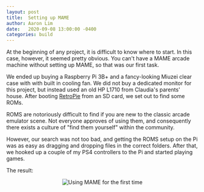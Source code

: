 ```yaml
---
layout: post
title:  Setting up MAME
author: Aaron Lim
date:   2020-09-08 13:00:00 -0400
categories: build
---
```


At the beginning of any project, it is difficult to know where to start. In this case, however, it seemed pretty obvious. You can't have a MAME arcade machine without setting up MAME, so that was our first task.

We ended up buying a Raspberry Pi 3B+ and a fancy-looking Miuzei clear case with with built in cooling fan. We did not buy a dedicated monitor for this project, but instead used an old HP L1710 from Claudia's parents' house. After booting [RetroPie](https://retropie.org.uk/) from an SD card, we set out to find some ROMs.

ROMS are notoriously difficult to find if you are new to the classic arcade emulator scene. Not everyone approves of using them, and consequently there exists a culture of "find them yourself" within the community.

However, our search was not too bad, and getting the ROMS setup on the Pi was as easy as dragging and dropping files in the correct folders. After that, we hooked up a couple of my PS4 controllers to the Pi and started playing games.

The result:

<div style="text-align: center">
    <img src="{{site.baseurl}}/assets/1 Setting Up MAME/img/claudia-with-ps4-controller.jpg" alt="Using MAME for the first time"/>
</div>
